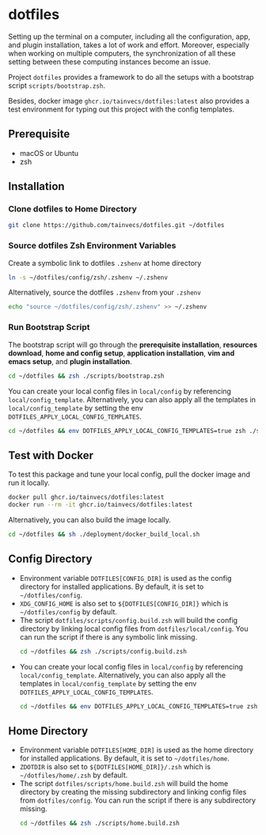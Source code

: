 # dotfiles

Setting up the terminal on a computer, including all the configuration, app, and plugin installation, takes a lot of work and effort. Moreover, especially when working on multiple computers, the synchronization of all these setting between these computing instances become an issue.

Project `dotfiles` provides a framework to do all the setups with a bootstrap script `scripts/bootstrap.zsh`.

Besides, docker image `ghcr.io/tainvecs/dotfiles:latest` also provides a test environment for typing out this project with the config templates. 

## Prerequisite
- macOS or Ubuntu
- zsh

## Installation
### Clone dotfiles to Home Directory
```zsh
git clone https://github.com/tainvecs/dotfiles.git ~/dotfiles
```
### Source dotfiles Zsh Environment Variables
Create a symbolic link to dotfiles `.zshenv` at home directory
```zsh
ln -s ~/dotfiles/config/zsh/.zshenv ~/.zshenv
```
Alternatively, source the dotfiles `.zshenv` from your `.zshenv`
```zsh
echo "source ~/dotfiles/config/zsh/.zshenv" >> ~/.zshenv
```
### Run Bootstrap Script
The bootstrap script will go through the **prerequisite installation**, **resources download**, **home and config setup**, **application installation**, **vim and emacs setup**, and **plugin installation**. 
```zsh
cd ~/dotfiles && zsh ./scripts/bootstrap.zsh
```
You can create your local config files in `local/config` by referencing `local/config_template`. 
Alternatively, you can also apply all the templates in `local/config_template` by setting the env `DOTFILES_APPLY_LOCAL_CONFIG_TEMPLATES`. 
```zsh
cd ~/dotfiles && env DOTFILES_APPLY_LOCAL_CONFIG_TEMPLATES=true zsh ./scripts/bootstrap.zsh
```

## Test with Docker
To test this package and tune your local config, pull the docker image and run it locally. 
```zsh
docker pull ghcr.io/tainvecs/dotfiles:latest
docker run --rm -it ghcr.io/tainvecs/dotfiles:latest
```
Alternatively, you can also build the image locally. 
```zsh
cd ~/dotfiles && sh ./deployment/docker_build_local.sh
```

## Config Directory
- Environment variable `DOTFILES[CONFIG_DIR]` is used as the config directory for installed applications. By default, it is set to `~/dotfiles/config`. 
- `XDG_CONFIG_HOME` is also set to `${DOTFILES[CONFIG_DIR]}` which is `~/dotfiles/config` by default.
- The script `dotfiles/scripts/config.build.zsh` will build the config directory by linking local config files from `dotfiles/local/config`. You can run the script if there is any symbolic link missing. 
  ```zsh
  cd ~/dotfiles && zsh ./scripts/config.build.zsh
  ```
- You can create your local config files in `local/config` by referencing `local/config_template`. Alternatively, you can also apply all the templates in `local/config_template` by setting the env `DOTFILES_APPLY_LOCAL_CONFIG_TEMPLATES`. 
  ```zsh
  cd ~/dotfiles && env DOTFILES_APPLY_LOCAL_CONFIG_TEMPLATES=true zsh ./scripts/config.build.zsh
  ```

## Home Directory
- Environment variable `DOTFILES[HOME_DIR]` is used as the home directory for installed applications. By default, it is set to `~/dotfiles/home`. 
- `ZDOTDIR` is also set to `${DOTFILES[HOME_DIR]}/.zsh` which is `~/dotfiles/home/.zsh` by default.
- The script `dotfiles/scripts/home.build.zsh` will build the home directory by creating the missing subdirectory and linking config files from `dotfiles/config`. You can run the script if there is any subdirectory missing. 
  ```zsh
  cd ~/dotfiles && zsh ./scripts/home.build.zsh
  ```
